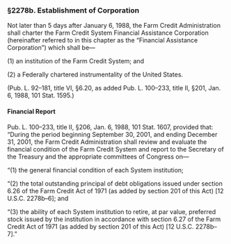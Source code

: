 ### §2278b. Establishment of Corporation ###

Not later than 5 days after January 6, 1988, the Farm Credit Administration shall charter the Farm Credit System Financial Assistance Corporation (hereinafter referred to in this chapter as the “Financial Assistance Corporation”) which shall be—

(1) an institution of the Farm Credit System; and

(2) a Federally chartered instrumentality of the United States.

(Pub. L. 92–181, title VI, §6.20, as added Pub. L. 100–233, title II, §201, Jan. 6, 1988, 101 Stat. 1595.)

#### Financial Report ####

Pub. L. 100–233, title II, §206, Jan. 6, 1988, 101 Stat. 1607, provided that: “During the period beginning September 30, 2001, and ending December 31, 2001, the Farm Credit Administration shall review and evaluate the financial condition of the Farm Credit System and report to the Secretary of the Treasury and the appropriate committees of Congress on—

“(1) the general financial condition of each System institution;

“(2) the total outstanding principal of debt obligations issued under section 6.26 of the Farm Credit Act of 1971 (as added by section 201 of this Act) [12 U.S.C. 2278b–6]; and

“(3) the ability of each System institution to retire, at par value, preferred stock issued by the institution in accordance with section 6.27 of the Farm Credit Act of 1971 (as added by section 201 of this Act) [12 U.S.C. 2278b–7].”